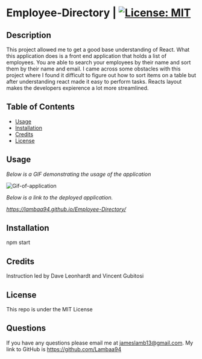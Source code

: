 
# Employee-Directory | [![License: MIT](https://img.shields.io/badge/License-MIT-blue.svg)](https://opensource.org/licenses/MIT)


## Description
This project allowed me to get a good base understanding of React. What this application does is a front end application that holds a list of employees. You are able to search your employees by their name and sort them by their name and email. I came across some obstacles with this project where I found it difficult to figure out how to sort items on a table but after understanding react made it easy to perform tasks. Reacts layout makes the developers expierence a lot more streamlined.


## Table of Contents


* [Usage](#usage)
* [Installation](#installation)
* [Credits](#credits)
* [License](#license)

## Usage

*Below is a GIF demonstrating the usage of the application*

![Gif-of-application](./reactApp.gif)

*Below is a link to the deployed application.*

*https://lambaa94.github.io/Employee-Directory/*

## Installation

npm start

## Credits

Instruction led by Dave Leonhardt and Vincent Gubitosi

## License

This repo is under the MIT License

## Questions

If you have any questions please email me at jameslamb13@gmail.com. My link to GitHub is https://github.com/Lambaa94
